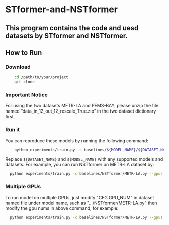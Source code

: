 # STformer-and-NSTformer

## This program contains the code and uesd datasets by STformer and NSTformer.

## How to Run

### Download
```bash
    cd /path/to/your/project
    git clone 
```

### Important Notice

For using the two datasets METR-LA and PEMS-BAY, please unzip the file named “data_in_12_out_12_rescale_True.zip” in the two dataset dictionary first.

### Run it

You can reproduce these models by running the following command:

```bash
    python experiments/train.py -c baselines/${MODEL_NAME}/${DATASET_NAME}.py --gpus '0'
```

Replace `${DATASET_NAME}` and `${MODEL_NAME}` with any supported models and datasets. For example, you can run NSTformer on METR-LA dataset by:

```bash
  python experiments/train.py -c baselines/NSTformer/METR-LA.py --gpus '0'
```

### Multiple GPUs

To run model on multiple GPUs, just modify "CFG.GPU_NUM" in dataset named file under model name, such as ".../NSTformer/METR-LA.py" then modify the gpu nums in above command, for example:

```bash
  python experiments/train.py -c baselines/NSTformer/METR-LA.py --gpus '0,1,2,3'
```



